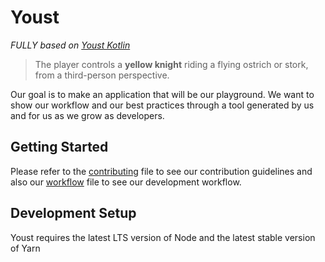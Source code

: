 # Youst

_FULLY based on [Youst Kotlin](https://github.com/yellowme/youst-kotlin)_

> The player controls a **yellow knight** riding a flying ostrich or stork, from a third-person perspective.

Our goal is to make an application that will be our playground. We want to show our workflow and our best practices through a tool generated by us and for us as we grow as developers.

## Getting Started

Please refer to the [contributing](./CONTRIBUTING.md) file to see our contribution guidelines and also our [workflow](./WORKFLOW.md) file to see our development workflow.

## Development Setup

Youst requires the latest LTS version of Node and the latest stable version of Yarn

